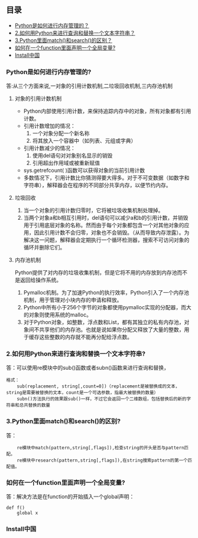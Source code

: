 ## 目录
- [Python是如何进行内存管理的？](#python是如何进行内存管理的?)
- [2.如何用Python来进行查询和替换一个文本字符串？](#2.如何用Python来进行查询和替换一个文本字符串?)
- [3.Python里面match()和search()的区别？](#3.Python里面match()和search()的区别?)
- [如何在一个function里面声明一个全局变量?](#如何在一个function里面声明一个全局变量?)
- [Install中国](#install中国)
        
### Python是如何进行内存管理的?
答:从三个方面来说,一对象的引用计数机制,二垃圾回收机制,三内存池机制

1. 对象的引用计数机制

    - Python内部使用引用计数，来保持追踪内存中的对象，所有对象都有引用计数。
    - 引用计数增加的情况：
        1. 一个对象分配一个新名称
        2. 将其放入一个容器中（如列表、元组或字典）
    - 引用计数减少的情况：
        1. 使用del语句对对象别名显示的销毁
        2. 引用超出作用域或被重新赋值
    - sys.getrefcount( )函数可以获得对象的当前引用计数
    - 多数情况下，引用计数比你猜测得要大得多。对于不可变数据（如数字和字符串），解释器会在程序的不同部分共享内存，以便节约内存。
2. 垃圾回收
    1. 当一个对象的引用计数归零时，它将被垃圾收集机制处理掉。
    2. 当两个对象a和b相互引用时，del语句可以减少a和b的引用计数，并销毁用于引用底层对象的名称。然而由于每个对象都包含一个对其他对象的应用，因此引用计数不会归零，对象也不会销毁。（从而导致内存泄露）。为解决这一问题，解释器会定期执行一个循环检测器，搜索不可访问对象的循环并删除它们。
3. 内存池机制

    Python提供了对内存的垃圾收集机制，但是它将不用的内存放到内存池而不是返回给操作系统。
    1. Pymalloc机制。为了加速Python的执行效率，Python引入了一个内存池机制，用于管理对小块内存的申请和释放。
    2. Python中所有小于256个字节的对象都使用pymalloc实现的分配器，而大的对象则使用系统的malloc。
    3. 对于Python对象，如整数，浮点数和List，都有其独立的私有内存池，对象间不共享他们的内存池。也就是说如果你分配又释放了大量的整数，用于缓存这些整数的内存就不能再分配给浮点数。
    
### 2.如何用Python来进行查询和替换一个文本字符串?

答：可以使用re模块中的sub()函数或者subn()函数来进行查询和替换，
```
格式：
    sub(replacement, string[,count=0])（replacement是被替换成的文本，string是需要被替换的文本，count是一个可选参数，指最大被替换的数量）
    subn()方法执行的效果跟sub()一样，不过它会返回一个二维数组，包括替换后的新的字符串和总共替换的数量
```

### 3.Python里面match()和search()的区别?
答：
```
    re模块中match(pattern,string[,flags]),检查string的开头是否与pattern匹配。
    re模块中research(pattern,string[,flags]),在string搜索pattern的第一个匹配值。
```

### 如何在一个function里面声明一个全局变量?
答：解决方法是在function的开始插入一个global声明：
```
def f()
    global x
```

### Install中国
